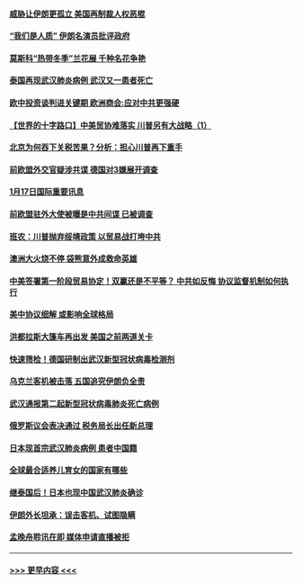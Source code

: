 #### [威胁让伊朗更孤立 美国再制裁人权恶棍](../pages/prog202/a102755094.md?t=01180733) 
#### [“我们是人质” 伊朗名演员批评政府](../pages/prog202/a102755061.md?t=01180733) 
#### [莫斯科“热带冬季”兰花展 千种名花争艳](../pages/prog202/a102754998.md?t=01180733) 
#### [泰国再现武汉肺炎病例 武汉又一患者死亡](../pages/prog202/a102754990.md?t=01180733) 
#### [欧中投资谈判进关键期 欧洲商会:应对中共更强硬](../pages/prog202/a102754953.md?t=01180733) 
#### [【世界的十字路口】中美贸协难落实 川普另有大战略（1）](../pages/prog202/a102754926.md?t=01180733) 
#### [北京为何吞下关税苦果？分析：担心川普再下重手](../pages/prog202/a102754783.md?t=01180733) 
#### [前欧盟外交官疑涉共谍 德国对3嫌展开调查](../pages/prog202/a102754805.md?t=01180733) 
#### [1月17日国际重要讯息](../pages/prog202/a102754803.md?t=01180733) 
#### [前欧盟驻外大使被曝是中共间谍 已被调查](../pages/prog202/a102754719.md?t=01180733) 
#### [班农：川普抛弃绥靖政策 以贸易战打垮中共](../pages/prog202/a102754679.md?t=01180733) 
#### [澳洲大火烧不停 袋熊意外成救命英雄](../pages/prog202/a102754614.md?t=01180733) 
#### [中美签署第一阶段贸易协定！双赢还是不平等？ 中共如反悔 协议监督机制如何执行](../pages/prog202/a102754464.md?t=01180733) 
#### [美中协议细解 或影响全球格局](../pages/prog202/a102754450.md?t=01180733) 
#### [洪都拉斯大篷车再出发 美国之前两道关卡](../pages/prog202/a102754430.md?t=01180733) 
#### [快速筛检！德国研制出武汉新型冠状病毒检测剂](../pages/prog202/a102754330.md?t=01180733) 
#### [乌克兰客机被击落 五国追究伊朗负全责](../pages/prog202/a102754374.md?t=01180733) 
#### [武汉通报第二起新型冠状病毒肺炎死亡病例](../pages/prog202/a102754298.md?t=01180733) 
#### [俄罗斯议会表决通过 税务局长出任新总理](../pages/prog202/a102754288.md?t=01180733) 
#### [日本现首宗武汉肺炎病例 患者中国籍](../pages/prog202/a102754250.md?t=01180733) 
#### [全球最合适养儿育女的国家有哪些](../pages/prog202/a102754198.md?t=01180733) 
#### [继泰国后！日本也现中国武汉肺炎确诊](../pages/prog202/a102754064.md?t=01180733) 
#### [伊朗外长坦承：误击客机、试图隐瞒](../pages/prog202/a102754062.md?t=01180733) 
#### [孟晚舟聆讯在即 媒体申请直播被拒](../pages/prog202/a102754058.md?t=01180733) 

----
#### [ >>> 更早内容 <<< ](../indexes/prog202-earlier.md)
